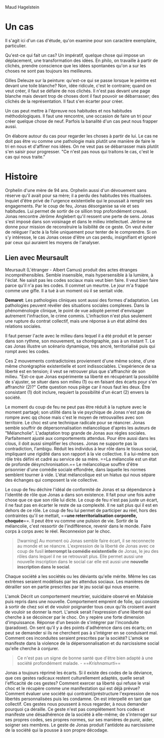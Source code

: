Maud Hagelstein


# Un cas
Il s'agit ici d'un cas d'étude, qu'on examine pour son caractère exemplaire, particulier.

Qu'est-ce qui fait un cas? Un impératif, quelque chose qui impose un déplacement, une transformation des idées. En philo, on travaille à partir de clichés, prendre conscience que les idées spontanées qu'on a sur les choses ne sont pas toujours les meilleures. 

Gilles Deleuze sur la peinture: qu'est-ce qui se passe lorsque le peintre est devant une toile blanche? Non, idée ridicule, c'est le contraire; quand on veut créer, il faut se défaire de nos clichés. Il n'est pas devant une page blanche mais devant trop de choses dont il faut pouvoir se débarrasser; des clichés de la représentation. Il faut s'en écarter pour créer.

Un cas peut mettre à l'épreuve nos habitudes et nos habitudes méthodologiques. Il faut une rencontre, une occasion de faire un tri pour créer quelque chose de neuf. Parfois la banalité d'un cas peut nous frapper aussi. 

On élabore autour du cas pour regarder les choses à partir de lui. Le cas ne doit pas être vu comme une pathologie mais plutôt une manière de faire le tri en nous et d'affiner nos idées.
On ne veut pas se débarrasser mais plutôt s'en saisir pour progresser.
"Ce n'est pas nous qui traitons le cas, c'est le cas qui nous traite."


# Histoire
Orphelin d'une mère de 94 ans. Orphelin aussi d'un dévouement sans réserve qu'il avait pour sa mère; il a perdu des habitudes très ritualisées. Inquiet d'être privé de l'urgence existentielle qui le poussait à remplir ses engagements.
Par le coup de feu, Jonas désorganise sa vie et ses habitudes. Lui permet de sortir de ce sillion trop profondément creusé. 
Jonas rencontre Jérôme Anglebert qu'il ressent une perte de sens. Jonas s'est imposé dans son voisinage et dans le milieu intellectuel. Jérôme se donne pour mission de reconstruire la lisibilité de ce geste. On veut éviter de reléguer l'acte à la folie uniquement pour tenter de le comprendre. Si on s'y intéresse, le cas Jonas cesse d'être un cas perdu, insignifiant et ignoré par ceux qui auraient les moyens de l'analyser.

## Lien avec Meursault
Meursault (L'étranger - Albert Camus) produit des actes étranges incompréhensibles. Semble insensible, mais hypersensible à la lumière, à l'éclat. Ne saisit pas les codes sociaux mais veut bien faire. Il veut bien faire parce qu'il n'a pas les codes. Il commet un meurtre. Le jour m'a frappé comme une gifle. Il a tué à un moment où il se sentait vide. 

**Demaret**: Les pathologies cliniques sont aussi des formes d'adaptation. Les pathologies peuvent révéler des situations sociales complexes. Dans la phénoménologie clinique, le point de vue adopté permet d'envisager autrement l'infraction, le crime commis. L'infraction n'est plus seulement une rupture du contrat collectif, mais une réponse à un état abîmé des relations sociales. 

Il faut penser l'acte avec le milieu dans lequel il a été produit et le penser dans son rythme, son mouvement, sa chorégraphie, pas à un instant T. Le cas Jonas illustre un scénario dynamique, très ancré, territorialisé puis qui rompt avec les codes. 

Ces 2 mouvements contradictoires proviennent d'une même scène, d'une même chorégraphie existentielle et sont indissociables. L'expérience de sa liberté est en tension; il veut se retrouver plus que s'affranchir de son milieu. 
"Est-ce que Jonas expérimente sa liberté en récupérant la possibilité de s'ajuster, se situer dans son milieu (1) ou en faisant des écarts pour s'en affranchir (2)?" Cette question nous piège car il nous faut les deux. Être consistant (1) doit inclure, requiert la possibilité d'un écart (2) envers la société.


Le moment du coup de feu ne peut pas être réduit à la rupture avec le moment partagé; son utilité dans la vie psychique de Jonas n'est pas de rompre avec qq chose mais c'est le moyen de retrouvailles avec son territoire. Le choc est une technique radicale pour se réancrer. 
Jonas semble souffrir de dépersonnalisation mélancolique d'après les auteurs de "Mélancholie". L'adaptation trop grande de Jonas aux règles sociales. Parfaitement ajusté aux comportements attendus. Pour être aussi dans les clous, il doit aussi simplifier les choses. Jonas ne supporte pas la contradiction, l'ambigu. Réduit les individus à leur rôle dans le tissus social, impliquant une rigidité dans son rapport à la vie collective. Il a lui-même son rôle très défini et cadré au service de sa mère. 
==La mélancolie est un état de profonde désynchronisation.== Le mélancolique souffre d'être prisonnier d'une comédie sociale effondrée, dans laquelle les normes semblent tourner à vide.
L'état mélancolique est un hiatus qui nous sépare des échanges qui composent la vie collective. 

Le coup de feu déchire l'idéal de conformité de Jonas et sa dépendance à l'identité de rôle que Jonas a dans son existence. Il fait pour une fois autre chose que ce que son rôle lui dicte. Le coup de feu n'est pas juste un écart, il ne faut pas en écarter le reste de sa complexité. Il ne sait plus qui il est en dehors de ce rôle. Le coup de feu lui permet de participer au réel, hors des contraintes qu'il se mettait, ==**une reterritorialisation corporelle, choquée**==. Il peut être vu comme une pulsion de vie.
Sortir de la mélancolie, c'est ressortir de l'indifférence, revenir dans le monde. Faire corps à corps avec le réel.
Reconnexion par le choc. 

>[!warning] Au moment où Jonas semble faire écart, il se reconnecte au monde et se réancre.
>L'expression de la liberté de Jonas avec ce coup de fusil **interrompt la comédie existentielle** de Jonas, le jeu des rôles dans lequel il ne se retrouvait plus. Elle permet aussi une nouvelle inscription dans le social car elle est aussi une **nouvelle inscription dans le social**.



Chaque société a les sociétés ou les déviants qu'elle mérite. Même les cas extrêmes seraient modélisés par les attendus sociaux. Les manières de dérailler son en partie prescrites par le jeu social qui nous enserre. 

L'amok
Décrit un comportement meurtrier, suicidaire observé en Malaisie puis repris dans une nouvelle. Comportement empreint de folie, qui consiste à sortir de chez soi et de vouloir poignarder tous ceux qu'ils croisent avant de vouloir se donner la mort.
L'amok serait l'expression d'une liberté qui cherche à se décoincer par le choc. On y repère une forte dimension d'impuissance. Réponse d'un besoin de s'intégrer par l'inconduite (paradoxe). On sent qu'il y a des points d'adhérence dans ces écarts; on peut se demander si ils ne cherchent pas à s'intégrer en se conduisant mal.
Comment ces inconduites seraient prescrites par la société? L'amok se manifeste dans la violence de la dépersonnalisation et du narcissisme social qu'elle cherche à conjurer. 

> Ce n'est pas un signe de bonne santé que d'être bien adapté à une société profondément malade. - ==*Krishnamurti*==


Jonas a toujours réprimé les écarts. Si il existe des codes de la déviance, que ces gestes radicaux restent culturellement adaptés, quelle serait l'efficacité de ces gestes? Comment exercer sa liberté qui refuse le vrai choc et le récupère comme une manifestation qui est déjà prévue? Comment évaluer une société qui contraint/préstructure l'expression de nos libertés personnalisées puis les condamne.
On est interpellé en tant que collectif. Ces gestes nous poussent à nous regarder, à nous demander pourquoi ça déraille. Ce geste n'est pas complétement hors codes et manifeste une désadhérence de la société à elle-même; de s'interroger sur ses propres codes, ses propres normes, sur ses manières de punir, aider, soigner ses membres.
Le geste de Jonas produit l'antidote au narcissisme de la société qui la pousse à son propre décodage.






